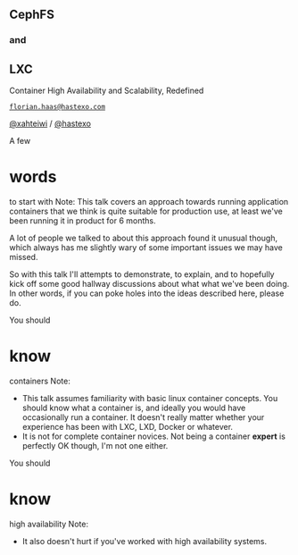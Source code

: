## CephFS
### and
## LXC
Container High Availability and Scalability, Redefined

[`florian.haas@hastexo.com`](mailto:florian.haas@hastexo.com)

[@xahteiwi](https://twitter.com/xahteiwi) / [@hastexo](https://twitter.com/hastexo)


A few
# words
to start with
Note: This talk covers an approach towards running application
containers that we think is quite suitable for production use, at
least we've been running it in product for 6 months.

A lot of people we talked to about this approach found it unusual
though, which always has me slightly wary of some important issues we
may have missed.

So with this talk I'll attempts to demonstrate, to explain, and to
hopefully kick off some good hallway discussions about what what we've
been doing. In other words, if you can poke holes into the ideas
described here, please do.


You should
# know
containers
Note:
- This talk assumes familiarity with basic linux container
  concepts. You should know what a container is, and ideally you would
  have occasionally run a container. It doesn't really matter whether
  your experience has been with LXC, LXD, Docker or whatever.
- It is not for complete container novices. Not being a container
  **expert** is perfectly OK though, I'm not one either.


You should
# know
high availability
Note:
- It also doesn't hurt if you've worked with high availability systems.
